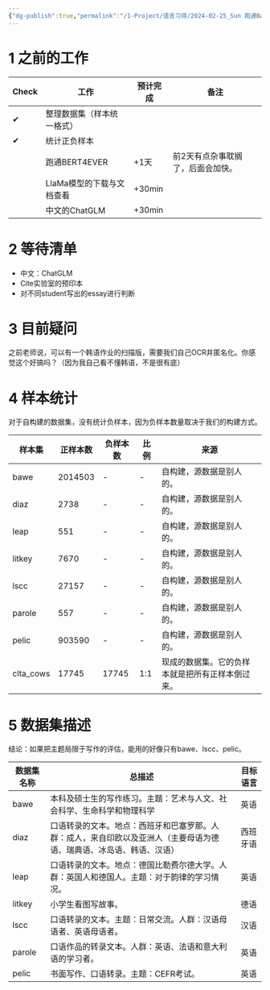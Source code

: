 ```yaml
---
{"dg-publish":true,"permalink":"/1-Project/语言习得/2024-02-25_Sun 跑通Baseline与正负样本统计/"}
---
```


# 1 之前的工作
| Check | 工作 | 预计完成 | 备注 |
| ---- | ---- | ---- | ---- |
| ✔ | 整理数据集（样本统一格式） |  |  |
| ✔ | 统计正负样本 |  |  |
|  | 跑通BERT4EVER | +1天 | 前2天有点杂事耽搁了，后面会加快。 |
|  | LlaMa模型的下载与文档查看 | +30min |  |
|  | 中文的ChatGLM | +30min |  |
# 2 等待清单
- 中文：ChatGLM
- Cite实验室的预印本
- 对不同student写出的essay进行判断
# 3 目前疑问
之前老师说，可以有一个韩语作业的扫描版，需要我们自己OCR并匿名化。你感觉这个好搞吗？（因为我自己看不懂韩语，不是很有底）
# 4 样本统计
对于自构建的数据集，没有统计负样本，因为负样本数量取决于我们的构建方式。

| 样本集 | 正样本数 | 负样本数 | 比例 | 来源 |
| ---- | ---- | ---- | ---- | ---- |
| bawe | 2014503 | - | - | 自构建，源数据是别人的。 |
| diaz | 2738 | - | - | 自构建，源数据是别人的。 |
| leap | 551 | - | - | 自构建，源数据是别人的。 |
| litkey | 7670 | - | - | 自构建，源数据是别人的。 |
| lscc | 27157 | - | - | 自构建，源数据是别人的。 |
| parole | 557 | - | - | 自构建，源数据是别人的。 |
| pelic | 903590 | - | - | 自构建，源数据是别人的。 |
| clta_cows | 17745 | 17745 | 1:1 | 现成的数据集。它的负样本就是把所有正样本倒过来。 |
# 5 数据集描述
结论：如果把主题局限于写作的评估，能用的好像只有bawe、lscc、pelic。

| 数据集名称 | 总描述                                                       | 目标语言   |
| ---------- | ------------------------------------------------------------ | ---------- |
| bawe       | 本科及硕士生的写作练习。主题：艺术与人文、社会科学、生命科学和物理科学 | 英语       |
| diaz       | 口语转录的文本。地点：西班牙和巴塞罗那。人群：成人，来自印欧以及亚洲人（主要母语为德语、瑞典语、冰岛语、韩语、汉语） | 西班牙语   |
| leap       | 口语转录的文本。地点：德国比勒费尔德大学。人群：英国人和德国人。主题：对于韵律的学习情况。 | 英语 |
| litkey     | 小学生看图写故事。           | 德语       |
| lscc       | 口语转录的文本。主题：日常交流。人群：汉语母语者、英语母语者。 | 汉语       |
| parole     | 口语作品的转录文本。人群：英语、法语和意大利语的学习者。             | 英语       |
| pelic      | 书面写作、口语转录。主题：CEFR考试。 | 英语       |
